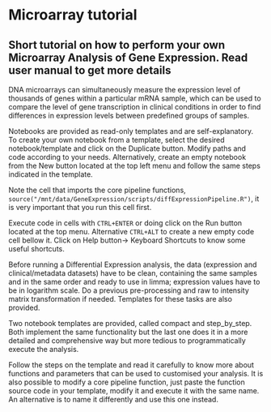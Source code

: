 # Microarray tutorial

## Short tutorial on how to perform your own Microarray Analysis of Gene Expression. Read user manual to get more details

DNA microarrays can simultaneously measure the expression level of thousands of genes within a particular mRNA sample, which can be used to compare the level of gene transcription in clinical conditions in order to find differences in expression levels between predefined groups of samples.

Notebooks are provided as read-only templates and are self-explanatory. To create your own notebook from a template, select the desired notebook/template and click on the Duplicate button. Modify paths and code according to your needs. Alternatively, create an empty notebook from the New button located at the top left menu and follow the same steps indicated in the template.

Note the cell that imports the core pipeline functions, `source("/mnt/data/GeneExpression/scripts/diffExpressionPipeline.R")`, it is very important that you run this cell first.

Execute code in cells with `CTRL+ENTER` or doing click on the Run button located at the top menu. Alternative `CTRL+ALT` to create a new empty code cell bellow it. Click on Help button-> Keyboard Shortcuts to know some useful shortcuts. 

Before running a Differential Expression analysis, the data (expression and clinical/metadata datasets) have to be clean, containing the same samples and in the same order and ready to use in limma; expression values have to be in logarithm scale. Do a previous pre-processing and raw to intensity matrix transformation if needed. Templates for these tasks are also provided.

Two notebook templates are provided, called compact and step_by_step. Both implement the same functionality but the last one does it in a more detailed and comprehensive way but more tedious to programmatically execute the analysis.

Follow the steps on the template and read it carefully to know more about functions and parameters that can be used to customised your analysis. It is also possible to modify a core pipeline function, just paste the function source code in your template, modify it and execute it with the same name. An alternative is to name it differently and use this one instead.